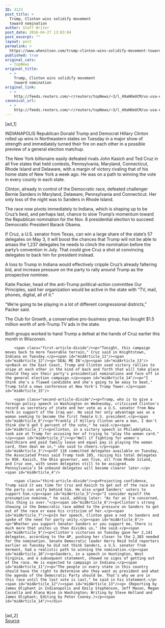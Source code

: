 ```yaml
---
ID: 3123
post_title: >
  Trump, Clinton wins solidify movement
  toward nomination
author: Staff Writer
post_date: 2016-04-27 13:03:04
post_excerpt: ""
layout: post
permalink: >
  https://www.whenitson.com/trump-clinton-wins-solidify-movement-toward-nomination/
published: true
original_cats:
  - topNews
original_title:
  - >
    Trump, Clinton wins solidify movement
    toward nomination
original_link:
  - >
    http://feeds.reuters.com/~r/reuters/topNews/~3/l_49aHOeUCM/us-usa-election-idUSKCN0XN12P
canonical_url:
  - >
    http://feeds.reuters.com/~r/reuters/topNews/~3/l_49aHOeUCM/us-usa-election-idUSKCN0XN12P
---
```

 [ad_1]
<br><div id="articleText">
<span id="midArticle_start"/>

<span id="midArticle_0"/><span class="focusParagraph" readability="4"><p><span class="articleLocation">INDIANAPOLIS</span> Republican Donald Trump and Democrat Hillary Clinton rolled up wins in Northeastern states on Tuesday in a major show of strength and immediately turned their fire on each other in a possible preview of a general election matchup.</p></span><span id="midArticle_1"/><p>The New York billionaire easily defeated rivals John Kasich and Ted Cruz in all five states that held contests, Pennsylvania, Maryland, Connecticut, Rhode Island and Delaware, with a margin of victory rivaling that of his home state of New York a week ago. He was on a path to winning the vote in every county in each state.</p><span id="midArticle_2"/><p>Clinton, already in control of the Democratic race, defeated challenger Bernie Sanders in Maryland, Delaware, Pennsylvania and Connecticut. Her only loss of the night was to Sanders in Rhode Island.</p><span id="midArticle_3"/><p>The race now pivots immediately to Indiana, which is shaping up to be Cruz’s best, and perhaps last, chance to slow Trump’s momentum toward the Republican nomination for the Nov. 8 presidential election to succeed Democratic President Barack Obama.</p><span id="midArticle_4"/><p>If Cruz, a U.S. senator from Texas, can win a large share of the state’s 57 delegates on May 3, it will boost the chances that Trump will not be able to amass the 1,237 delegates he needs to clinch the nomination before the party’s convention in July. That could give Cruz a shot at convincing delegates to back him for president instead. </p><span id="midArticle_5"/><p>A loss to Trump in Indiana would effectively cripple Cruz’s already faltering bid, and increase pressure on the party to rally around Trump as the prospective nominee. </p><span id="midArticle_6"/><p>Katie Packer, head of the anti-Trump political-action committee Our Principles, said her organization would be active in the state with “TV, mail, phones, digital, all of it.”</p><span id="midArticle_7"/><p>“We’re going to be playing in a lot of different congressional districts,” Packer said. </p><span id="midArticle_8"/><p>The Club for Growth, a conservative pro-business group, has bought $1.5 million worth of anti-Trump TV ads in the state. </p><span id="midArticle_9"/><p>Both groups worked to hand Trump a defeat at the hands of Cruz earlier this month in Wisconsin. </p><span id="midArticle_10"/>
        
        <span class="first-article-divide"/><p>"Tonight, this campaign moves back to more favorable terrain," Cruz said in Knightstown, Indiana on Tuesday.</p><span id="midArticle_11"/><span id="midArticle_12"/><p>'DEAL ME IN'</p><span id="midArticle_13"/><p>Back on the East Coast, Trump and Clinton used victory rallies to snipe at each other in the kind of back and forth that will take place should they win their party's presidential nominations and face off in the general election campaign.</p><span id="midArticle_14"/><p>"I think she's a flawed candidate and she's going to be easy to beat," Trump told a news conference at New York's Trump Tower.</p><span id="midArticle_15"/>
        
        <span class="second-article-divide"/><p>Trump, who is to give a foreign policy speech in Washington on Wednesday, criticized Clinton's record as secretary of state and her vote as a U.S. senator from New York in support of the Iraq war. He said her only advantage was as a woman seeking to become the first female U.S. president.</p><span id="midArticle_0"/><p>"Frankly if Hillary Clinton were a man, I don't think she'd get 5 percent of the vote," he said.</p><span id="midArticle_1"/><p>Clinton, in a victory speech in Philadelphia, took aim at Trump for accusing her of trying to "play the woman card."</p><span id="midArticle_2"/><p>"Well if fighting for women's healthcare and paid family leave and equal pay is playing the woman card, then deal me in," she said to cheers.</p><span id="midArticle_3"/><p>Of 118 committed delegates available on Tuesday, the Associated Press said Trump took 105, raising his total delegates to 950. Kasich, the Ohio governor, won five, all from Rhode Island, and Cruz one, with seven delegates still to be assigned. Pennsylvania’s 54 unbound delegates will become clearer later.</p><span id="midArticle_4"/>
        
        <span class="third-article-divide"/><p>Projecting confidence, Trump said it was time for Cruz and Kasich to get out of the race so the party can unify behind him. He also urged Sanders' voters to support him.</p><span id="midArticle_5"/><p>"I consider myself the presumptive nominee," he said, adding later: "As far as I'm concerned, this thing is over."</p><span id="midArticle_6"/><p>Clinton's strong showing in the Democratic race added to the pressure on Sanders to get out of the race or ease his criticism of her.</p><span id="midArticle_7"/><p>In her speech, Clinton gave a nod to Sanders and spoke of the need for party unity.</p><span id="midArticle_8"/><p>"Whether you support Senator Sanders or you support me, there is much more that unites us than divides us," she said.</p><span id="midArticle_9"/><p>Clinton's victories on Tuesday gave her 2,141 delegates, according to the AP, pushing her closer to the 2,383 needed for the nomination. Senate Democratic leader Harry Reid told reporters earlier on Tuesday he did not think Sanders, a U.S. senator from Vermont, had a realistic path to winning the nomination.</p><span id="midArticle_10"/><p>Sanders, in a speech in Huntington, West Virginia, and a subsequent statement, showed no signs of getting out of the race. He is expected to campaign in Indiana.</p><span id="midArticle_11"/><p>"The people in every state in this country should have the right to determine who they want as president and what the agenda of the Democratic Party should be. That’s why we are in this race until the last vote is cast," he said in his statement.</p><span id="midArticle_12"/><span id="midArticle_13"/><p> (Reporting by James Oliphant in Indianapolis and Emily Stephenson, Jeff Mason, Megan Cassella and Alana Wise in Washington; Writing by Steve Holland and James Oliphant; Editing by Peter Cooney.)</p><span id="midArticle_14"/></div>
<br>[ad_2]
<br><a href="http://feeds.reuters.com/~r/reuters/topNews/~3/l_49aHOeUCM/us-usa-election-idUSKCN0XN12P">Source </a>